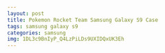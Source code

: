 ```yaml
---
layout: post
title: Pokemon Rocket Team Samsung Galaxy S9 Case
tags: samsung galaxy s9
categories: samsung
img: 1DL3c9BnIyP_Q4LzPiLDs9UXIDQxUK3Eh
---
```

